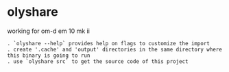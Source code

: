# olyshare

working for om-d em 10 mk ii

    . `olyshare --help` provides help on flags to customize the import
    . create '.cache' and 'output' directories in the same directory where this binary is going to run
    . use `olyshare src` to get the source code of this project 
